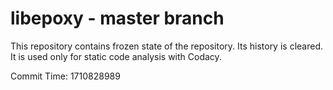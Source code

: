 # libepoxy - master branch

This repository contains frozen state of the repository.
Its history is cleared. It is used only for static code
analysis with Codacy.

Commit Time: 1710828989
